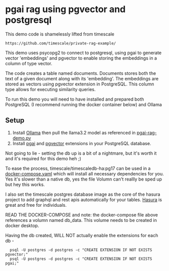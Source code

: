 # pgai rag using pgvector and postgresql

This demo code is shamelessly lifted from timescale

    https://github.com/timescale/private-rag-example/

This demo uses psycopg2 to connect to postgresql, using pgai to generate vector 'embeddings' and pgvector to enable storing the embeddings in a column of type vector.

The code creates a table named documents. Documents stores both the text of a given document along with its 'embedding'. The embeddings are stored as vectors using pgvector extension in PostgreSQL. This column type allows for executing similarity queries.

To run this demo you will need to have installed and prepared both PostgreSQL (I recommend running the docker container below) and Ollama

## Setup

1. Install [Ollama](https://ollama.ai/) then pull the llama3.2 model as referenced in [pgai-rag-demo.py](src/pgai-rag-demo.py)
2. Install [pgai](https://github.com/timescale/pgai) and [pgvector](https://github.com/pgvector/pgvector) extensions in your PostgreSQL database.

Not going to lie - setting the db up is a bit of a nightmare, but it's worth it and it's required for this demo heh ;)

To ease the process, timescale/timescaledb-ha:pg17 can be used in a [docker-compose.yaml](postgres_docker-compose.yaml) which will install all necessary dependencies for you. Yes it's slower than a native db, yes the file Volumn can't reallly be sped up but hey this works.

I also set the timescale postgres database image as the core of the hasura project to add graphql and rest apis automatically for your tables. [Hasura](https://hasura.io/pricing) is great and free for individuals.

READ THE DOCKER-COMPOSE and note: the docker-compose file above references a volumn named db_data. This volume needs to be created in docker desktop.

Having the db created, WILL NOT actually enable the extensions for each db -

```
  psql -U postgres -d postgres -c "CREATE EXTENSION IF NOT EXISTS pgvector;"
  psql -U postgres -d postgres -c "CREATE EXTENSION IF NOT EXISTS pgai;"
```
